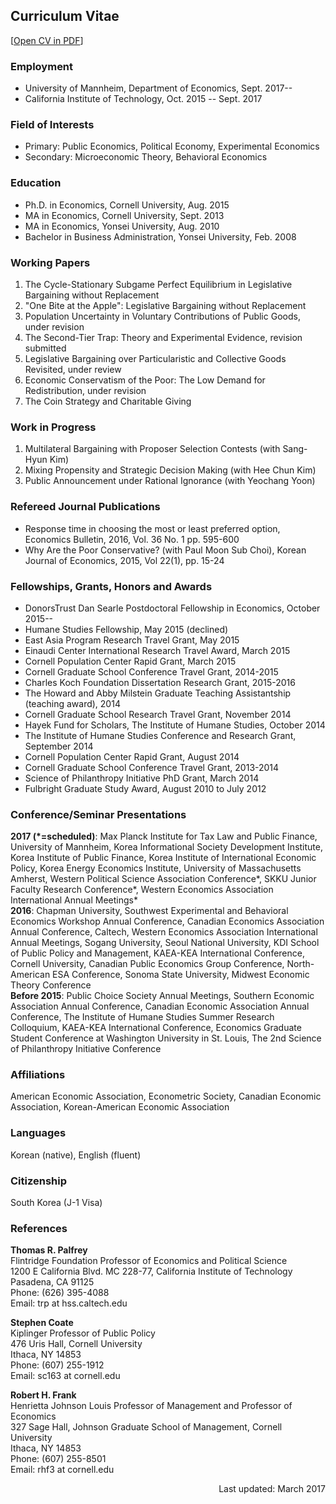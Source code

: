## Curriculum Vitae

[[Open CV in PDF](http://people.hss.caltech.edu/~dgkim/CV-DukGyooKim.pdf "CV")]

### Employment
- University of Mannheim, Department of Economics, Sept. 2017--  
- California Institute of Technology, Oct. 2015 -- Sept. 2017


### Field of Interests
- Primary: Public Economics, Political Economy, Experimental Economics  
- Secondary: Microeconomic Theory, Behavioral Economics


### Education
- Ph.D. in Economics, Cornell University, Aug. 2015  
- MA in Economics, Cornell University, Sept. 2013  
- MA in Economics, Yonsei University, Aug. 2010  
- Bachelor in Business Administration, Yonsei University, Feb. 2008

### Working Papers
1. The Cycle-Stationary Subgame Perfect Equilibrium in Legislative Bargaining without Replacement
2. "One Bite at the Apple": Legislative Bargaining without Replacement
3. Population Uncertainty in Voluntary Contributions of Public Goods, under revision
4. The Second-Tier Trap: Theory and Experimental Evidence, revision submitted
5. Legislative Bargaining over Particularistic and Collective Goods Revisited, under review
6. Economic Conservatism of the Poor: The Low Demand for Redistribution, under revision
7. The Coin Strategy and Charitable Giving

### Work in Progress
1. Multilateral Bargaining with Proposer Selection Contests (with Sang-Hyun Kim)
2. Mixing Propensity and Strategic Decision Making (with Hee Chun Kim)
3. Public Announcement under Rational Ignorance (with Yeochang Yoon)

### Refereed Journal Publications
- Response time in choosing the most or least preferred option, Economics Bulletin, 2016, Vol. 36 No. 1 pp. 595-600
- Why Are the Poor Conservative? (with Paul Moon Sub Choi), Korean Journal of Economics, 2015, Vol 22(1), pp. 15-24

### Fellowships, Grants, Honors and Awards
- DonorsTrust Dan Searle Postdoctoral Fellowship in Economics, October 2015--
- Humane Studies Fellowship, May 2015 (declined)
- East Asia Program Research Travel Grant, May 2015
- Einaudi Center International Research Travel Award, March 2015
- Cornell Population Center Rapid Grant, March 2015
- Cornell Graduate School Conference Travel Grant, 2014-2015
- Charles Koch Foundation Dissertation Research Grant, 2015-2016
- The Howard and Abby Milstein Graduate Teaching Assistantship (teaching award), 2014
- Cornell Graduate School Research Travel Grant, November 2014
- Hayek Fund for Scholars, The Institute of Humane Studies, October 2014
- The Institute of Humane Studies Conference and Research Grant, September 2014
- Cornell Population Center Rapid Grant, August 2014
- Cornell Graduate School Conference Travel Grant, 2013-2014
- Science of Philanthropy Initiative PhD Grant, March 2014
- Fulbright Graduate Study Award, August 2010 to July 2012

### Conference/Seminar Presentations
__2017 (*=scheduled)__: Max Planck Institute for Tax Law and Public Finance, University of Mannheim, Korea Informational Society Development Institute, Korea Institute of Public Finance, Korea Institute of International Economic Policy, Korea Energy Economics Institute, University of Massachusetts Amherst, Western Political Science Association Conference*, SKKU Junior Faculty Research Conference*, Western Economics Association International Annual Meetings*  
__2016__: Chapman University, Southwest Experimental and Behavioral Economics Workshop Annual Conference, Canadian Economics Association Annual Conference, Caltech, Western Economics Association International Annual Meetings, Sogang University, Seoul National University, KDI School of Public Policy and Management, KAEA-KEA International Conference, Cornell University, Canadian Public Economics Group Conference, North-American ESA Conference, Sonoma State University, Midwest Economic Theory Conference  
__Before 2015__: Public Choice Society Annual Meetings, Southern Economic Association Annual Conference, Canadian Economic Association Annual Conference, The Institute of Humane Studies Summer Research Colloquium, KAEA-KEA International Conference, Economics Graduate Student Conference at Washington University in St. Louis, The 2nd Science of Philanthropy Initiative Conference

### Affiliations
American Economic Association, Econometric Society, Canadian Economic Association, Korean-American Economic Association

### Languages
Korean (native), English (fluent)

### Citizenship
South Korea (J-1 Visa)

### References
__Thomas R. Palfrey__  
Flintridge Foundation Professor of Economics and Political Science  
1200 E California Blvd. MC 228-77, California Institute of Technology  
Pasadena, CA 91125  
Phone: (626) 395-4088  
Email: trp at hss.caltech.edu  

__Stephen Coate__  
Kiplinger Professor of Public Policy  
476 Uris Hall, Cornell University  
Ithaca, NY 14853  
Phone: (607) 255-1912  
Email: sc163 at cornell.edu  

__Robert H. Frank__  
Henrietta Johnson Louis Professor of Management and Professor of Economics  
327 Sage Hall, Johnson Graduate School of Management, Cornell University  
Ithaca, NY 14853  
Phone: (607) 255-8501  
Email: rhf3 at cornell.edu  

<p align=right> Last updated: March 2017 </p>
